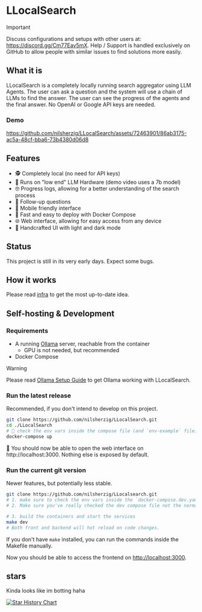 # LLocalSearch

> [!IMPORTANT]
> Discuss configurations and setups with other users at: https://discord.gg/Cm77Eav5mX. Help / Support is handled exclusively on GitHub to allow people with similar issues to find solutions more easily. 

## What it is

LLocalSearch is a completely locally running search aggregator using LLM Agents. The user can ask a question and the system will use a chain of LLMs to find the answer. The user can see the progress of the agents and the final answer. No OpenAI or Google API keys are needed.

### Demo

https://github.com/nilsherzig/LLocalSearch/assets/72463901/86ab3175-ac5a-48cf-bba6-73b4380d06d8

## Features 

-  🕵️ Completely local (no need for API keys)
- 💸 Runs on "low end" LLM Hardware (demo video uses a 7b model)
- 🤓 Progress logs, allowing for a better understanding of the search process
- 🤔 Follow-up questions
- 📱 Mobile friendly interface
- 🚀 Fast and easy to deploy with Docker Compose
- 🌐 Web interface, allowing for easy access from any device
- 💮 Handcrafted UI with light and dark mode

## Status 

This project is still in its very early days. Expect some bugs. 

## How it works 

Please read [infra](https://github.com/nilsherzig/LLocalSearch/issues/17) to get the most up-to-date idea.

## Self-hosting & Development

### Requirements

- A running [Ollama](https://ollama.com/) server, reachable from the container
    - GPU is not needed, but recommended
- Docker Compose

> [!WARNING]
> Please read [Ollama Setup Guide](./OLLAMA_GUIDE.md) to get Ollama working with LLocalSearch.

### Run the latest release

Recommended, if you don't intend to develop on this project.

```bash
git clone https://github.com/nilsherzig/LLocalSearch.git
cd ./LLocalSearch
# 🔴 check the env vars inside the compose file (and `env-example` file) and change them if needed
docker-compose up 
```

🎉 You should now be able to open the web interface on http://localhost:3000. Nothing else is exposed by default.

### Run the current git version 

Newer features, but potentially less stable.

```bash
git clone https://github.com/nilsherzig/LLocalsearch.git
# 1. make sure to check the env vars inside the `docker-compose.dev.yaml`.
# 2. Make sure you've really checked the dev compose file not the normal one.

# 3. build the containers and start the services
make dev 
# Both front and backend will hot reload on code changes. 
```

If you don't have `make` installed, you can run the commands inside the Makefile manually.

Now you should be able to access the frontend on [http://localhost:3000](http://localhost:3000).

## stars

Kinda looks like im botting haha

[![Star History Chart](https://api.star-history.com/svg?repos=nilsherzig/LLocalSearch&type=Date)](https://star-history.com/#nilsherzig/LLocalSearch&Date)
